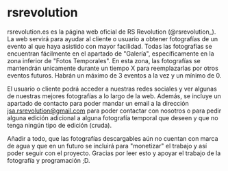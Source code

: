 # rsrevolution

rsrevolution.es es la página web oficial de RS Revolution (@rsrevolution_). La web servirá para ayudar al cliente o usuario a 
obtener fotografías de un evento al que haya asistido con mayor facilidad. Todas las fotografías se encuentran fácilmente en 
el apartado de "Galería", específicamente en la zona inferior de "Fotos Temporales". En esta zona, las fotografías se mantendrán
unicamente durante un tiempo X para reemplazarlas por otros eventos futuros. Habrán un máximo de 3 eventos a la vez y un mínimo de 0.

El usuario o cliente podrá acceder a nuestras redes sociales y ver algunas de nuestras mejores fotografías a lo largo de la web. Además, 
se incluye un apartado de contacto para poder mandar un email a la dirección jsa.rsrevolution@gmail.com para poder contactar con nosotros
o para pedir alguna edición adicional a alguna fotografía temporal que deseen y que no tenga ningún tipo de edición (cruda).

Añadir a todo, que las fotografías descargables aún no cuentan con marca de agua y que en un futuro se incluirá para "monetizar" el trabajo
y así poder seguir con el proyecto. Gracias por leer esto y apoyar el trabajo de la fotografía y programación ;D.
